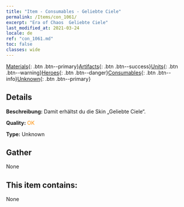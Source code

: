```yaml
---
title: "Item - Consumables - Geliebte Ciele"
permalink: /Items/con_1061/
excerpt: "Era of Chaos  Geliebte Ciele"
last_modified_at: 2021-03-24
locale: de
ref: "con_1061.md"
toc: false
classes: wide
---
```

 [Materials](/de/Items/){: .btn .btn--primary}[Artifacts](/de/Items/Artifacts/){: .btn .btn--success}[Units](/de/Items/Units/){: .btn .btn--warning}[Heroes](/de/Items/Heroes/){: .btn .btn--danger}[Consumables](/de/Items/Consumables/){: .btn .btn--info}[Unknown](/de/Items/Unknown/){: .btn .btn--primary}

## Details
 **Beschreibung:** Damit erhältst du die Skin „Geliebte Ciele“.

 **Quality:** <span style="color: #FF8C00">OK</span>

 **Type:** Unknown

## Gather

  None

## This item contains:

  None

